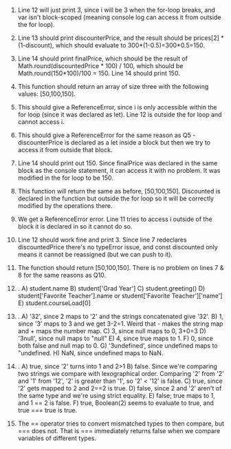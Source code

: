 1) Line 12 will just print 3, since i will be 3 when the for-loop breaks, and var isn't block-scoped (meaning console log can access it from outside the for loop).
2) Line 13 should print discounterPrice, and the result should be prices[2] * (1-discount), which should evaluate to 300*(1-0.5)=300*0.5=150.
3) Line 14 should print finalPrice, which should be the result of Math.round(discountedPrice * 100) / 100, which should be Math.round(150*100)/100 = 150. Line 14 should print 150.
4) This function should return an array of size three with the following values: [50,100,150].
5) This should give a ReferenceError, since i is only accessible within the for loop (since it was declared as let). Line 12 is outside the for loop and cannot access i.
6) This should give a ReferenceError for the same reason as Q5 - discounterPrice is declared as a let inside a block but then we try to access it from outside that block.
7) Line 14 should print out 150. Since finalPrice was declared in the same block as the console statement, it can access it with no problem. It was modified in the for loop to be 150.
8) This function will return the same as before, [50,100,150]. Discounted is declared in the function but outside the for loop so it will be correctly modified by the operations there. 
9) We get a ReferenceError error. Line 11 tries to access i outside of the block it is declared in so it cannot do so. 
10) Line 12 should work fine and print 3. Since line 7 redeclares discountedPrice there's no typeError issue, and const discounted only means it cannot be reassigned (but we can push to it).
11) The function should return [50,100,150]. There is no problem on lines 7 & 8 for the same reasons as Q10.
12)  .
     A)   student.name
     B)   student['Grad Year']
     C)   student.greeting()
     D)   student['Favorite Teacher'].name or student['Favorite Teacher']['name']
     E)   student.courseLoad[0]
13) .
    A)   '32', since 2 maps to '2' and the strings concatenated give '32'.
    B)   1, since '3' maps to 3 and we get 3-2=1. Weird that - makes the string map and + maps the number map.
    C)   3, since null maps to 0, 3+0=3
    D)   '3null', since null maps to "null"
    E)   4, since true maps to 1.
    F)   0, since both false and null map to 0.
    G)   '3undefined', since undefined maps to "undefined.
    H)   NaN, since undefined maps to NaN.

14) .
    A)   true, since '2' turns into 1 and 2>1
    B)   false. Since we're comparing two strings we compare with lexographical order. Comparing '2' from '2' and '1' from '12', '2' is greater than '1', so '2' < '12' is false.
    C)    true, since '2' gets mapped to 2 and 2==2 is true.
    D)    false, since 2 and '2' aren't of the same type and we're using strict equality.
    E)    false; true maps to 1, and 1 == 2 is false.
    F)    true, Boolean(2) seems to evaluate to true, and true === true is true.
15) The == operator tries to convert mismatched types to then compare, but === does not. That is === immediately returns false when we compare variables of different types.